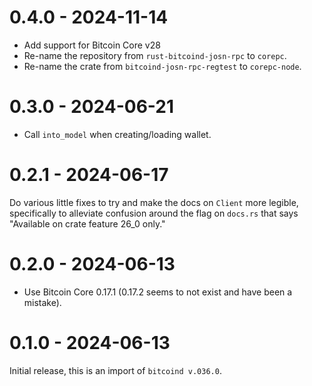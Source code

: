 # 0.4.0 - 2024-11-14

- Add support for Bitcoin Core v28
- Re-name the repository from `rust-bitcoind-josn-rpc` to `corepc`.
- Re-name the crate from `bitcoind-josn-rpc-regtest` to `corepc-node`.

# 0.3.0 - 2024-06-21

- Call `into_model` when creating/loading wallet.

# 0.2.1 - 2024-06-17

Do various little fixes to try and make the docs on `Client` more legible, specifically to alleviate
confusion around the flag on `docs.rs` that says "Available on crate feature 26_0 only."

# 0.2.0 - 2024-06-13

- Use Bitcoin Core 0.17.1 (0.17.2 seems to not exist and have been a mistake).

# 0.1.0 - 2024-06-13

Initial release, this is an import of `bitcoind v.036.0`.

